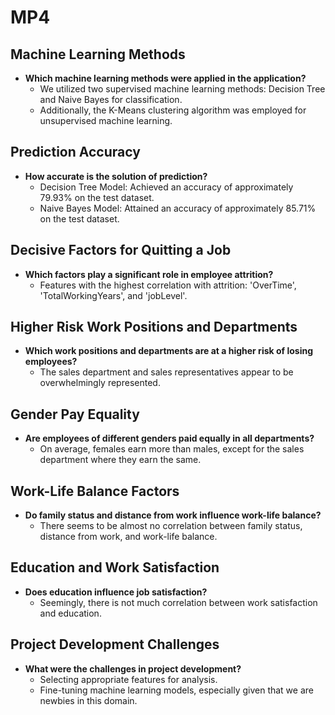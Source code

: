 # MP4

## Machine Learning Methods

- **Which machine learning methods were applied in the application?**
  - We utilized two supervised machine learning methods: Decision Tree and Naive Bayes for classification.
  - Additionally, the K-Means clustering algorithm was employed for unsupervised machine learning.

## Prediction Accuracy

- **How accurate is the solution of prediction?**
  - Decision Tree Model: Achieved an accuracy of approximately 79.93% on the test dataset.
  - Naive Bayes Model: Attained an accuracy of approximately 85.71% on the test dataset.

## Decisive Factors for Quitting a Job

- **Which factors play a significant role in employee attrition?**
  - Features with the highest correlation with attrition: 'OverTime', 'TotalWorkingYears', and 'jobLevel'.

## Higher Risk Work Positions and Departments

- **Which work positions and departments are at a higher risk of losing employees?**
  - The sales department and sales representatives appear to be overwhelmingly represented.

## Gender Pay Equality

- **Are employees of different genders paid equally in all departments?**
  - On average, females earn more than males, except for the sales department where they earn the same.

## Work-Life Balance Factors

- **Do family status and distance from work influence work-life balance?**
  - There seems to be almost no correlation between family status, distance from work, and work-life balance.

## Education and Work Satisfaction

- **Does education influence job satisfaction?**
  - Seemingly, there is not much correlation between work satisfaction and education.

## Project Development Challenges

- **What were the challenges in project development?**
  - Selecting appropriate features for analysis.
  - Fine-tuning machine learning models, especially given that we are newbies in this domain.
